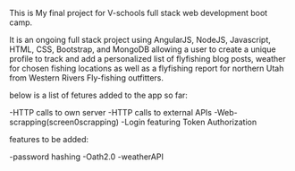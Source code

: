 This is My final project for V-schools full stack web development boot camp.

It is an ongoing full stack project using AngularJS, NodeJS, Javascript, HTML, CSS, Bootstrap, and MongoDB allowing a user to create a unique profile to track and add a personalized list of flyfishing blog posts, weather for chosen fishing locations as well as a flyfishing report for northern Utah from Western Rivers Fly-fishing outfitters.

below is a list of fetures added to the app so far:

-HTTP calls to own server
-HTTP calls to external APIs
-Web-scrapping(screen0scrapping)
-Login featuring Token Authorization

features to be added:

-password hashing
-Oath2.0
-weatherAPI
